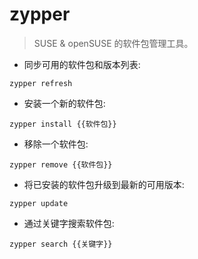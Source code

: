 # zypper

> SUSE & openSUSE 的软件包管理工具。

- 同步可用的软件包和版本列表:

`zypper refresh`

- 安装一个新的软件包:

`zypper install {{软件包}}`

- 移除一个软件包:

`zypper remove {{软件包}}`

- 将已安装的软件包升级到最新的可用版本:

`zypper update`

- 通过关键字搜索软件包:

`zypper search {{关键字}}`
